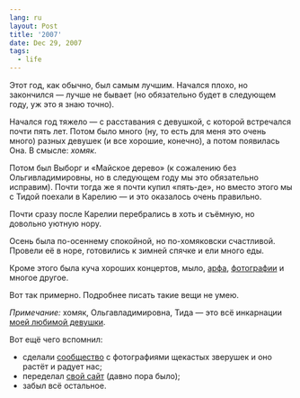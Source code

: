 ```yaml
---
lang: ru
layout: Post
title: '2007'
date: Dec 29, 2007
tags:
  - life
---
```


Этот год, как обычно, был самым лучшим. Начался плохо, но закончился — лучше не бывает (но обязательно будет в следующем году, уж это я знаю точно).

<!--more-->

Начался год тяжело — с расставания с девушкой, с которой встречался почти пять лет. Потом было много (ну, то есть для меня это очень много) разных девушек (и все хорошие, конечно), а потом появилась Она. В смысле: *хомяк*.

Потом был Выборг и «Майское дерево» (к сожалению без Ольгивладимировны, но в следующем году мы это обязательно исправим). Почти тогда же я почти купил «пять-де», но вместо этого мы с Тидой поехали в Карелию — и это оказалось очень правильно.

Почти сразу после Карелии перебрались в хоть и съёмную, но довольно уютную нору.

Осень была по-осеннему спокойной, но по-хомяковски счастливой. Провели её в норе, готовились к зимней спячке и ели много еды.

Кроме этого была куча хороших концертов, мыло, [арфа](/blog/1483), [фотографии](http://morning.photos/albums/) и многое другое.

Вот так примерно. Подробнее писать такие вещи не умею.

*Примечание:* хомяк, Ольгавладимировна, Тида — это всё инкарнации [моей любимой девушки](http://airve.livejournal.com/).

Вот ещё чего вспомнил:

- сделали [сообщество](http://community.livejournal.com/hamster_photo/) с фотографиями щекастых зверушек и оно растёт и радует нас;
- переделал [свой сайт](http://sapegin.ru/) (давно пора было);
- забыл всё остальное.

